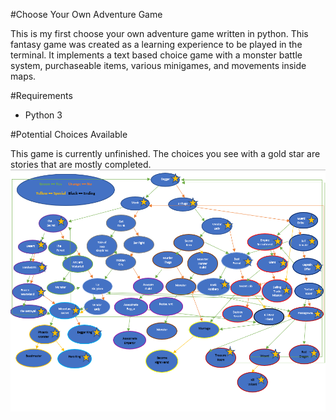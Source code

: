 #Choose Your Own Adventure Game

This is my first choose your own adventure game written in python. This fantasy game was created as a learning experience to be played in the terminal. It implements a text based choice game with a monster battle system, purchaseable items, various minigames, and movements inside maps.

#Requirements

- Python 3

#Potential Choices Available

This game is currently unfinished. The choices you see with a gold star are stories that are mostly completed.
![Choices Tree](Resources/images/choice_tree.png)
